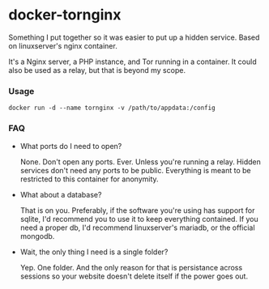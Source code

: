 # docker-tornginx
Something I put together so it was easier to put up a hidden service. Based on linuxserver's nginx container.

It's a Nginx server, a PHP instance, and Tor running in a container. It could also be used as a relay, but that is beyond my scope.

### Usage
```docker run -d --name tornginx -v /path/to/appdata:/config```

### FAQ

* What ports do I need to open?

   None. Don't open any ports. Ever. Unless you're running a relay. Hidden services don't need any ports to be public. Everything is meant to be restricted to this container for anonymity.
   
* What about a database?
   
   That is on you. Preferably, if the software you're using has support for sqlite, I'd recommend you to use it to keep everything contained. If you need a proper db, I'd recommend linuxserver's mariadb, or the official mongodb.

* Wait, the only thing I need is a single folder?

   Yep. One folder. And the only reason for that is persistance across sessions so your website doesn't delete itself if the power goes out.
   
